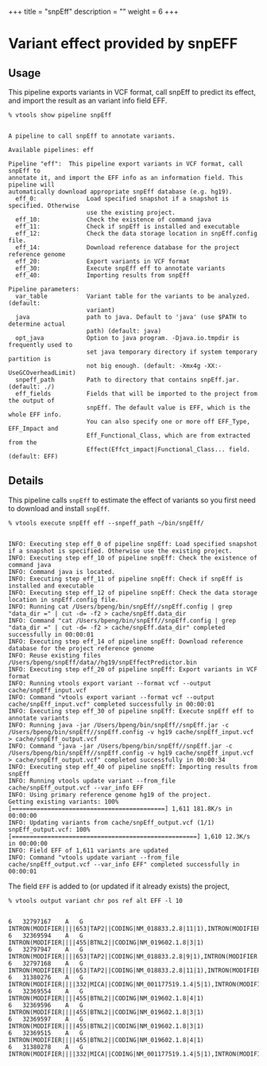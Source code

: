 

+++
title = "snpEff"
description = ""
weight = 6
+++


# Variant effect provided by snpEFF 



## Usage

This pipeline exports variants in VCF format, call snpEff to predict its effect, and import the result as an variant info field EFF. 



    % vtools show pipeline snpEff
    

    A pipeline to call snpEff to annotate variants.
    
    Available pipelines: eff
    
    Pipeline "eff":  This pipeline export variants in VCF format, call snpEff to
    annotate it, and import the EFF info as an information field. This pipeline will
    automatically download appropriate snpEff database (e.g. hg19).
      eff_0:              Load specified snapshot if a snapshot is specified. Otherwise
                          use the existing project.
      eff_10:             Check the existence of command java
      eff_11:             Check if snpEff is installed and executable
      eff_12:             Check the data storage location in snpEff.config file.
      eff_14:             Download reference database for the project reference genome
      eff_20:             Export variants in VCF format
      eff_30:             Execute snpEff eff to annotate variants
      eff_40:             Importing results from snpEff
    
    Pipeline parameters:
      var_table           Variant table for the variants to be analyzed. (default:
                          variant)
      java                path to java. Default to 'java' (use $PATH to determine actual
                          path) (default: java)
      opt_java            Option to java program. -Djava.io.tmpdir is frequently used to
                          set java temporary directory if system temporary partition is
                          not big enough. (default: -Xmx4g -XX:-UseGCOverheadLimit)
      snpeff_path         Path to directory that contains snpEff.jar. (default: ./)
      eff_fields          Fields that will be imported to the project from the output of
                          snpEff. The default value is EFF, which is the whole EFF info.
                          You can also specify one or more off EFF_Type, EFF_Impact and
                          Eff_Functional_Class, which are from extracted from the
                          Effect(Effct_impact|Functional_Class... field. (default: EFF)
    



## Details

This pipeline calls `snpEff` to estimate the effect of variants so you first need to download and install `snpEff`. 



    % vtools execute snpEff eff --snpeff_path ~/bin/snpEff/
    

    INFO: Executing step eff_0 of pipeline snpEff: Load specified snapshot if a snapshot is specified. Otherwise use the existing project.
    INFO: Executing step eff_10 of pipeline snpEff: Check the existence of command java
    INFO: Command java is located.
    INFO: Executing step eff_11 of pipeline snpEff: Check if snpEff is installed and executable
    INFO: Executing step eff_12 of pipeline snpEff: Check the data storage location in snpEff.config file.
    INFO: Running cat /Users/bpeng/bin/snpEff//snpEff.config | grep "data_dir =" | cut -d= -f2 > cache/snpEff.data_dir
    INFO: Command "cat /Users/bpeng/bin/snpEff//snpEff.config | grep "data_dir =" | cut -d= -f2 > cache/snpEff.data_dir" completed successfully in 00:00:01
    INFO: Executing step eff_14 of pipeline snpEff: Download reference database for the project reference genome
    INFO: Reuse existing files /Users/bpeng/snpEff/data//hg19/snpEffectPredictor.bin
    INFO: Executing step eff_20 of pipeline snpEff: Export variants in VCF format
    INFO: Running vtools export variant --format vcf --output cache/snpEff_input.vcf
    INFO: Command "vtools export variant --format vcf --output cache/snpEff_input.vcf" completed successfully in 00:00:01
    INFO: Executing step eff_30 of pipeline snpEff: Execute snpEff eff to annotate variants
    INFO: Running java -jar /Users/bpeng/bin/snpEff//snpEff.jar -c /Users/bpeng/bin/snpEff//snpEff.config -v hg19 cache/snpEff_input.vcf > cache/snpEff_output.vcf
    INFO: Command "java -jar /Users/bpeng/bin/snpEff//snpEff.jar -c /Users/bpeng/bin/snpEff//snpEff.config -v hg19 cache/snpEff_input.vcf > cache/snpEff_output.vcf" completed successfully in 00:00:34
    INFO: Executing step eff_40 of pipeline snpEff: Importing results from snpEff
    INFO: Running vtools update variant --from_file cache/snpEff_output.vcf --var_info EFF
    INFO: Using primary reference genome hg19 of the project.
    Getting existing variants: 100% [===========================================] 1,611 181.8K/s in 00:00:00
    INFO: Updating variants from cache/snpEff_output.vcf (1/1)
    snpEff_output.vcf: 100% [====================================================] 1,610 12.3K/s in 00:00:00
    INFO: Field EFF of 1,611 variants are updated
    INFO: Command "vtools update variant --from_file cache/snpEff_output.vcf --var_info EFF" completed successfully in 00:00:01
    

The field `EFF` is added to (or updated if it already exists) the project, 



    % vtools output variant chr pos ref alt EFF -l 10
    

    6	32797167	A	G	INTRON(MODIFIER||||653|TAP2||CODING|NM_018833.2.8|11|1),INTRON(MODIFIER||||703|TAP2||CODING|NM_000544.3.8|11|1)
    6	32369594	A	G	INTRON(MODIFIER||||455|BTNL2||CODING|NM_019602.1.8|3|1)
    6	32797947	A	G	INTRON(MODIFIER||||653|TAP2||CODING|NM_018833.2.8|9|1),INTRON(MODIFIER||||703|TAP2||CODING|NM_000544.3.8|9|1)
    6	32797168	A	G	INTRON(MODIFIER||||653|TAP2||CODING|NM_018833.2.8|11|1),INTRON(MODIFIER||||703|TAP2||CODING|NM_000544.3.8|11|1)
    6	31380276	A	G	INTRON(MODIFIER||||332|MICA||CODING|NM_001177519.1.4|5|1),INTRON(MODIFIER||||383|MICA||CODING|NM_000247.1.5|6|1),INTRON(MODIFIER|||||MICA||CODING|NR_036523.1.5|5|1),INTRON(MODIFIER|||||MICA||CODING|NR_036524.1.4|5|1)
    6	32369554	A	G	INTRON(MODIFIER||||455|BTNL2||CODING|NM_019602.1.8|4|1)
    6	32369596	A	G	INTRON(MODIFIER||||455|BTNL2||CODING|NM_019602.1.8|3|1)
    6	32369597	A	G	INTRON(MODIFIER||||455|BTNL2||CODING|NM_019602.1.8|3|1)
    6	32369515	A	G	INTRON(MODIFIER||||455|BTNL2||CODING|NM_019602.1.8|4|1)
    6	31380278	A	G	INTRON(MODIFIER||||332|MICA||CODING|NM_001177519.1.4|5|1),INTRON(MODIFIER||||383|MICA||CODING|NM_000247.1.5|6|1),INTRON(MODIFIER|||||MICA||CODING|NR_036523.1.5|5|1),INTRON(MODIFIER|||||MICA||CODING|NR_036524.1.4|5|1)